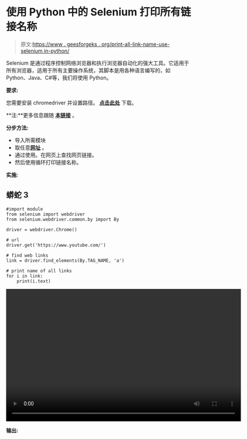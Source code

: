 # 使用 Python 中的 Selenium 打印所有链接名称

> 原文:[https://www . geesforgeks . org/print-all-link-name-use-selenium in-python/](https://www.geeksforgeeks.org/print-all-link-name-using-selenium-in-python/)

Selenium 是通过程序控制网络浏览器和执行浏览器自动化的强大工具。它适用于所有浏览器，适用于所有主要操作系统，其脚本是用各种语言编写的，如 Python、Java、C#等，我们将使用 Python。

**要求:**

您需要安装 chromedriver 并设置路径。 [**点击此处**](https://sites.google.com/a/chromium.org/chromedriver/downloads) 下载。

**注:**更多信息跟随 [**本链接**](https://www.geeksforgeeks.org/browser-automation-using-selenium/) 。

**分步方法:**

*   导入所需模块
*   取任意[**网址**](https://www.youtube.com/) 。
*   通过使用。在网页上查找网页链接。
*   然后使用循环打印链接名称。

**实施:**

## 蟒蛇 3

```
#import module
from selenium import webdriver
from selenium.webdriver.common.by import By

driver = webdriver.Chrome()

# url
driver.get('https://www.youtube.com/')

# find web links
link = driver.find_elements(By.TAG_NAME, 'a')

# print name of all links
for i in link:
    print(i.text)
```

<video class="wp-video-shortcode" id="video-507909-1" width="640" height="360" preload="metadata" controls=""><source type="video/mp4" src="https://media.geeksforgeeks.org/wp-content/uploads/20201101183511/weblinkss.mp4?_=1">[https://media.geeksforgeeks.org/wp-content/uploads/20201101183511/weblinkss.mp4](https://media.geeksforgeeks.org/wp-content/uploads/20201101183511/weblinkss.mp4)</video>

**输出:**